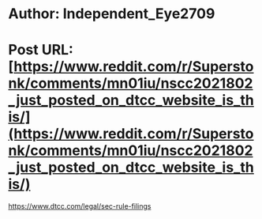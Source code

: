 # Author: Independent_Eye2709
# Post URL: [https://www.reddit.com/r/Superstonk/comments/mn01iu/nscc2021802_just_posted_on_dtcc_website_is_this/](https://www.reddit.com/r/Superstonk/comments/mn01iu/nscc2021802_just_posted_on_dtcc_website_is_this/)


https://www.dtcc.com/legal/sec-rule-filings